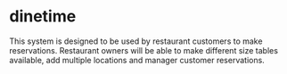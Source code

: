 # dinetime
This system is designed to be used by restaurant customers to make reservations. Restaurant owners will be able to make different size tables available, add multiple locations and manager customer reservations.
